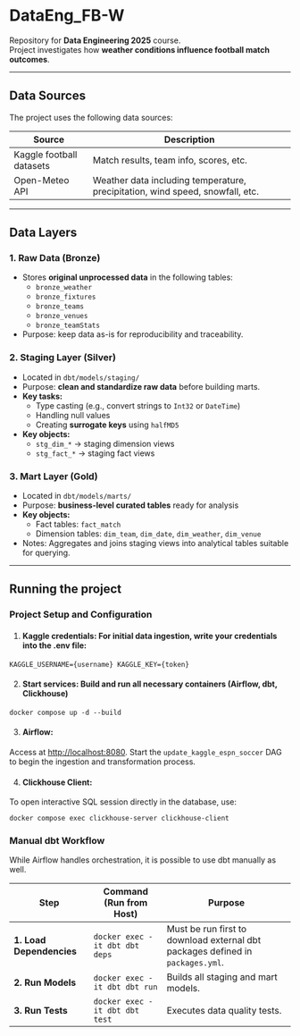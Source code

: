 # DataEng_FB-W

Repository for **Data Engineering 2025** course.  
Project investigates how **weather conditions influence football match outcomes**.

---

## Data Sources
The project uses the following data sources:

| Source | Description |
|--------|-------------|
| Kaggle football datasets | Match results, team info, scores, etc. |
| Open-Meteo API | Weather data including temperature, precipitation, wind speed, snowfall, etc. |

---

## Data Layers

### 1. Raw Data (Bronze)
- Stores **original unprocessed data** in the following tables:
  - `bronze_weather`
  - `bronze_fixtures`
  - `bronze_teams`
  - `bronze_venues`
  - `bronze_teamStats`
- Purpose: keep data as-is for reproducibility and traceability.

### 2. Staging Layer (Silver)
- Located in `dbt/models/staging/`
- Purpose: **clean and standardize raw data** before building marts.
- **Key tasks:**
  - Type casting (e.g., convert strings to `Int32` or `DateTime`)
  - Handling null values
  - Creating **surrogate keys** using `halfMD5`
- **Key objects:**  
  - `stg_dim_*` → staging dimension views  
  - `stg_fact_*` → staging fact views  

### 3. Mart Layer (Gold)
- Located in `dbt/models/marts/`
- Purpose: **business-level curated tables** ready for analysis
- **Key objects:**  
  - Fact tables: `fact_match`  
  - Dimension tables: `dim_team`, `dim_date`, `dim_weather`, `dim_venue`  
- Notes: Aggregates and joins staging views into analytical tables suitable for querying.

---

## Running the project

### Project Setup and Configuration

1. #### Kaggle credentials: For initial data ingestion, write your credentials into the .env file:
   
`KAGGLE_USERNAME={username}
KAGGLE_KEY={token}`

2. #### Start services: Build and run all necessary containers (Airflow, dbt, Clickhouse)
```
docker compose up -d --build
```
3. #### Airflow: 
Access at [http://localhost:8080](http://localhost:8080). Start the `update_kaggle_espn_soccer` DAG to begin the ingestion and transformation process.

4. #### Clickhouse Client:
To open interactive SQL session directly in the database, use:
```
docker compose exec clickhouse-server clickhouse-client
```
### Manual dbt Workflow

While Airflow handles orchestration, it is possible to use dbt manually as well.

| Step | Command (Run from Host) | Purpose |
|------|--------------------------|----------|
| **1. Load Dependencies** | `docker exec -it dbt dbt deps` | Must be run first to download external dbt packages defined in `packages.yml`. |
| **2. Run Models** | `docker exec -it dbt dbt run` | Builds all staging and mart models. |
| **3. Run Tests** | `docker exec -it dbt dbt test` | Executes data quality tests. 



